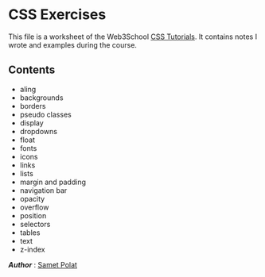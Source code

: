  # CSS Exercises
This file is a worksheet of the Web3School [CSS Tutorials](https://www.w3schools.com/css/default.asp). It contains notes I wrote and examples during the course.

 ## Contents
 - aling
 - backgrounds
 - borders
 - pseudo classes
 - display
 - dropdowns
 - float
 - fonts
 - icons
 - links
 - lists
 - margin and padding
 - navigation bar
 - opacity
 - overflow
 - position
 - selectors
 - tables
 - text
 - z-index

 **_Author_** : [Samet Polat](https://www.linkedin.com/in/sametpolat17/)
 


